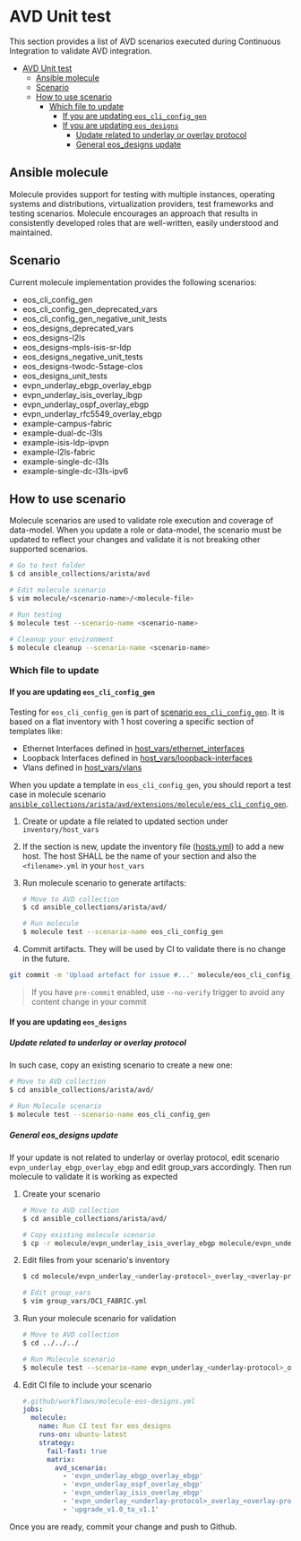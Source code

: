 # AVD Unit test

This section provides a list of AVD scenarios executed during Continuous Integration to validate AVD integration.

- [AVD Unit test](#avd-unit-test)
  - [Ansible molecule](#ansible-molecule)
  - [Scenario](#scenario)
  - [How to use scenario](#how-to-use-scenario)
    - [Which file to update](#which-file-to-update)
      - [If you are updating `eos_cli_config_gen`](#if-you-are-updating-eos_cli_config_gen)
      - [If you are updating `eos_designs`](#if-you-are-updating-eos_designs)
        - [Update related to underlay or overlay protocol](#update-related-to-underlay-or-overlay-protocol)
        - [General eos\_designs update](#general-eos_designs-update)

## Ansible molecule

Molecule provides support for testing with multiple instances, operating systems and distributions, virtualization providers, test frameworks and testing scenarios. Molecule encourages an approach that results in consistently developed roles that are well-written, easily understood and maintained.

## Scenario

Current molecule implementation provides the following scenarios:

- eos_cli_config_gen
- eos_cli_config_gen_deprecated_vars
- eos_cli_config_gen_negative_unit_tests
- eos_designs_deprecated_vars
- eos_designs-l2ls
- eos_designs-mpls-isis-sr-ldp
- eos_designs_negative_unit_tests
- eos_designs-twodc-5stage-clos
- eos_designs_unit_tests
- evpn_underlay_ebgp_overlay_ebgp
- evpn_underlay_isis_overlay_ibgp
- evpn_underlay_ospf_overlay_ebgp
- evpn_underlay_rfc5549_overlay_ebgp
- example-campus-fabric
- example-dual-dc-l3ls
- example-isis-ldp-ipvpn
- example-l2ls-fabric
- example-single-dc-l3ls
- example-single-dc-l3ls-ipv6

## How to use scenario

Molecule scenarios are used to validate role execution and coverage of data-model. When you update a role or data-model, the scenario must be updated to reflect your changes and validate it is not breaking other supported scenarios.

```bash
# Go to test folder
$ cd ansible_collections/arista/avd

# Edit molecule scenario
$ vim molecule/<scenario-name>/<molecule-file>

# Run testing
$ molecule test --scenario-name <scenario-name>

# Cleanup your environment
$ molecule cleanup --scenario-name <scenario-name>
```

### Which file to update

#### If you are updating `eos_cli_config_gen`

Testing for `eos_cli_config_gen` is part of [scenario `eos_cli_config_gen`](./eos_cli_config_gen/molecule.yml). It is based on a flat inventory with 1 host covering a specific section of templates like:

- Ethernet Interfaces defined in [host_vars/ethernet_interfaces](./eos_cli_config_gen/inventory/host_vars/ethernet-interfaces.yml)
- Loopback Interfaces defined in [host_vars/loopback-interfaces](./eos_cli_config_gen/inventory/host_vars/loopbacks-interfaces.yml)
- Vlans defined in [host_vars/vlans](./eos_cli_config_gen/inventory/host_vars/vlans.yml)

When you update a template in `eos_cli_config_gen`, you should report a test case in molecule scenario [`ansible_collections/arista/avd/extensions/molecule/eos_cli_config_gen`](./eos_cli_config_gen/).

1. Create or update a file related to updated section under `inventory/host_vars`

2. If the section is new, update the inventory file ([hosts.yml](eos_cli_config_gen/inventory/hosts.yml)) to add a new host. The host SHALL be the name of your section and also the `<filename>.yml` in your `host_vars`

3. Run molecule scenario to generate artifacts:

    ```bash
    # Move to AVD collection
    $ cd ansible_collections/arista/avd/

    # Run molecule
    $ molecule test --scenario-name eos_cli_config_gen
    ```

4. Commit artifacts. They will be used by CI to validate there is no change in the future.

```bash
git commit -m 'Upload artefact for issue #...' molecule/eos_cli_config_gen
```

> If you have `pre-commit` enabled, use `--no-verify` trigger to avoid any content change in your commit

#### If you are updating `eos_designs`

##### Update related to underlay or overlay protocol

In such case, copy an existing scenario to create a new one:

```bash
# Move to AVD collection
$ cd ansible_collections/arista/avd/

# Run Molecule scenario
$ molecule test --scenario-name eos_cli_config_gen
```

##### General eos_designs update

If your update is not related to underlay or overlay protocol, edit scenario `evpn_underlay_ebgp_overlay_ebgp` and edit group_vars accordingly. Then run molecule to validate it is working as expected

1. Create your scenario

    ```bash
    # Move to AVD collection
    $ cd ansible_collections/arista/avd/

    # Copy existing molecule scenario
    $ cp -r molecule/evpn_underlay_isis_overlay_ebgp molecule/evpn_underlay_<underlay-protocol>_overlay_<overlay-protocol>
    ```

2. Edit files from your scenario's inventory

    ```bash
    $ cd molecule/evpn_underlay_<underlay-protocol>_overlay_<overlay-protocol>/inventory

    # Edit group_vars
    $ vim group_vars/DC1_FABRIC.yml
    ```

3. Run your molecule scenario for validation

    ```bash
    # Move to AVD collection
    $ cd ../../../

    # Run Molecule scenario
    $ molecule test --scenario-name evpn_underlay_<underlay-protocol>_overlay_<overlay-protocol>
    ```

4. Edit CI file to include your scenario

    ```yaml
    #.github/workflows/molecule-eos-designs.yml
    jobs:
      molecule:
        name: Run CI test for eos_designs
        runs-on: ubuntu-latest
        strategy:
          fail-fast: true
          matrix:
            avd_scenario:
              - 'evpn_underlay_ebgp_overlay_ebgp'
              - 'evpn_underlay_ospf_overlay_ebgp'
              - 'evpn_underlay_isis_overlay_ebgp'
              - 'evpn_underlay_<underlay-protocol>_overlay_<overlay-protocol>'
              - 'upgrade_v1.0_to_v1.1'
    ```

Once you are ready, commit your change and push to Github.
